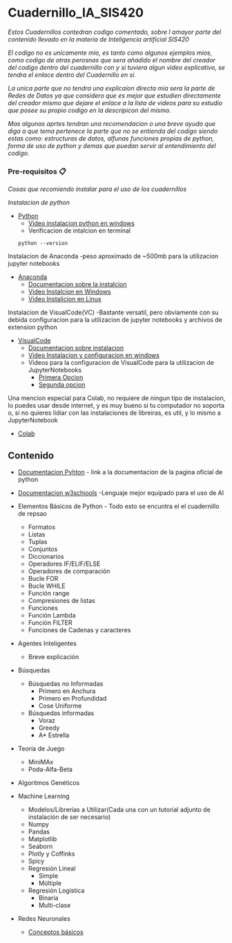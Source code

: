 # Cuadernillo_IA_SIS420

_Estos Cuadernillos contedran codigo comentado, sobre l amayor parte del contenido llevado en la materia de Inteligencia artificial SIS420_

_El codigo no es unicamente mio, es tanto como algunos ejemplos mios, como codigo de otras perosnas que sera añadido el nombre del creador del codigo dentro del cuadernillo con y si tuviera algun video explicativo, se tendra el enlace dentro del Cuadernillo en si._

_La unica parte que no tendra una explicaion directa mia sera la parte de Redes de Datos ya que considero que es mejor que estudien directamente del creador mismo que dejare el enlace a la lista de videos para su estudio que posee su propio codigo en la descripicon del mismo._

_Mas algunas aprtes tendran una recomendacion o una breve ayuda que diga a que tema pertenece la parte que no se entienda del codigo siendo estas como: estructuras de datos, alfunas funciones propias de python, forma de uso de python y demas que puedan servir al entendimiento del codigo._

### Pre-requisitos 📋

_Cosas que recomiendo instalar para el uso de los cuadernillos_


_Instalacion de python_
* [Python](https://www.python.org/downloads/)
    * [Video instalacion python en windows](https://www.youtube.com/watch?v=nXgxe3JM7Rc)
    * Verificacion de intalcion en terminal
    ```
    python --version
    ```

Instalacion de Anaconda -peso aproximado de ~500mb para la utilizacion jupyter notebooks
* [Anaconda](https://www.anaconda.com/products/distribution)
   * [Documentacion sobre la instalcion](https://docs.anaconda.com/anaconda/install/index.html)
   * [Video Instalcion en Windows](https://www.youtube.com/watch?v=e9JZNc_9tTg)
   * [Video Instalicion en Linux](https://www.youtube.com/watch?v=uLXBx8whpSk)

Instalacion de VisualCode(VC) -Bastante versatil, pero obviamente con su debida configuracion para la utilizacion de jupyter notebooks y archivos de extension python
* [VisualCode](https://code.visualstudio.com/)
    * [Documentacion sobre instalacion](https://code.visualstudio.com/docs/setup/windows)
    * [Video Instalacion y configuracion en windows](https://www.youtube.com/watch?v=bZjulmpBIGk)
    * Videos para la configuracion de VisualCode para la utilizacion de JupyterNotebooks
        * [Primera Opcion](https://www.youtube.com/watch?v=ZYat1is07VI)
        * [Segunda opcion](https://www.youtube.com/watch?v=fA7CFHQk6lU)

Una mencion especial para Colab, no requiere de ningun tipo de instalacion, lo puedes usar desde internet, y es muy bueno si tu computador no soporta o, si no quieres lidiar con las instalaciones de libreiras, es util, y lo mismo a JupyterNotebook

* [Colab](https://colab.research.google.com/)


## Contenido

* [Documentacion Pyhton](https://docs.python.org/3/) - link a la documentacion de la pagina oficial de python
* [Documentacion w3schiools](https://www.w3schools.com/python/python_operators.asp) -Lenguaje mejor equipado para el uso de AI
 * Elementos Básicos de Python - Todo esto se encuntra el el cuadernillo de repsao
	*   Formatos
	*   Listas
	*   Tuplas
	*   Conjuntos
	*   Diccionarios
	*   Operadores IF/ELIF/ELSE
	*   Operadores de comparación
	*   Bucle FOR
	*   Bucle WHILE
	*   Función range
	*   Compresiones de listas
	*   Funciones 
	*   Función Lambda
	*   Función FILTER
    *   Funciones de Cadenas y caracteres
*	Agentes Inteligentes
	- Breve explicación 
*	Búsquedas
	* Búsquedas no Informadas
	    *  Primero en Anchura
	    *  Primero en Profundidad
	    *  Cose Uniforme
	 * Búsquedas informadas
	    *  Voraz
	    *  Greedy
	    *  A* Estrella

*	Teoría de Juego
	*   MiniMAx
	*   Poda-Alfa-Beta
*	Algoritmos Genéticos
*	Machine Learning
	*   Modelos/Librerías a Utilizar(Cada una con un tutorial adjunto de instalación de ser necesario)
	*   Numpy
	*   Pandas
	*   Matplotlib
	*   Seaborn
	*   Plotly y Coffinks
	*   Spicy
	*   Regresión Lineal
	    *   Simple
	    *   Múltiple
	*   Regresión Logística
	    *   Binaria
	    *   Multi-clase
*	Redes Neuronales
	*   [Conceptos básicos](https://www.youtube.com/watch?v=uGjD3rUwK5U&list=PLkgbkukKg_NpdJPhhHbemaWHNQCY-lmh1)